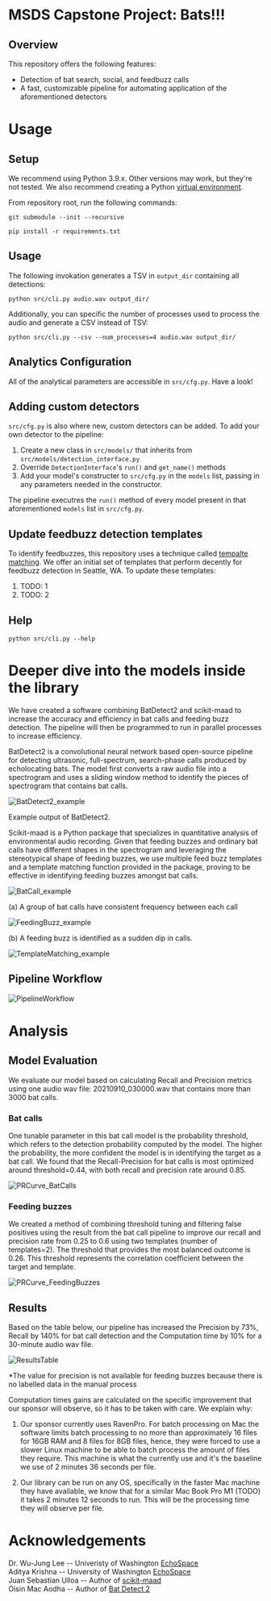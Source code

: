 
# MSDS Capstone Project: Bats!!!

## Overview
This repository offers the following features:
* Detection of bat search, social, and feedbuzz calls
* A fast, customizable pipeline for automating application of the aforementioned detectors

# Usage
## Setup
We recommend using Python 3.9.x. Other versions may work, but they're not tested. We also recommend creating a Python [virtual environment](https://docs.python.org/3/library/venv.html).

From repository root, run the following commands:
```
git submodule --init --recursive
```
```
pip install -r requirements.txt
```

## Usage
The following invokation generates a TSV in `output_dir` containing all detections:
```
python src/cli.py audio.wav output_dir/
```

Additionally, you can specific the number of processes used to process the audio and generate a CSV instead of TSV:
```
python src/cli.py --csv --num_processes=4 audio.wav output_dir/
```

## Analytics Configuration
All of the analytical parameters are accessible in `src/cfg.py`. Have a look! 
## Adding custom detectors
`src/cfg.py` is also where new, custom detectors can be added. To add your own detector to the pipeline:
1. Create a new class in `src/models/` that inherits from `src/models/detection_interface.py`
2. Override `DetectionInterface`'s `run()` and `get_name()` methods
3. Add your model's constructer to `src/cfg.py` in the `models` list, passing in any parameters needed in the constructor. 

The pipeline executres the `run()` method of every model present in that aforementioned `models` list in `src/cfg.py`.


## Update feedbuzz detection templates
To identify feedbuzzes, this repository uses a technique called [tempalte matching](https://en.wikipedia.org/wiki/Template_matching). We offer an initial set of templates that perform decently for feedbuzz detection in Seattle, WA. To update these templates:
1. TODO: 1
2. TODO: 2

## Help
```
python src/cli.py --help
```

# Deeper dive into the models inside the library
We have created a software combining BatDetect2 and scikit-maad to increase the accuracy and efficiency in bat calls and feeding buzz detection. The pipeline will then be programmed to run in parallel processes to increase efficiency.

BatDetect2 is a convolutional neural network based open-source pipeline for detecting ultrasonic, full-spectrum, search-phase calls produced by echolocating bats. The model first converts a raw audio file into a spectrogram and uses a sliding window method to identify the pieces of spectrogram that contains bat calls. 

![BatDetect2_example](https://github.com/uw-echospace/bat-detector-msds/blob/main/ims/BatDetect2_example.png?raw=true)

Example output of BatDetect2.

Scikit-maad is a Python package that specializes in quantitative analysis of environmental audio recording. Given that feeding buzzes and ordinary bat calls have different shapes in the spectrogram and leveraging the stereotypical shape of feeding buzzes, we use multiple feed buzz templates and a template matching function provided in the package, proving to be effective in identifying feeding buzzes amongst bat calls.

![BatCall_example](https://github.com/uw-echospace/bat-detector-msds/blob/main/ims/bat_call_example.png?raw=true)

(a) A group of bat calls have consistent frequency between each call

![FeedingBuzz_example](https://github.com/uw-echospace/bat-detector-msds/blob/main/ims/feeding_buzz_example.png?raw=true)

(b) A feeding buzz is identified as a sudden dip in calls.

![TemplateMatching_example](https://github.com/uw-echospace/bat-detector-msds/blob/main/ims/template_matching_example.png?raw=true)

## Pipeline Workflow 

![PipelineWorkflow](https://github.com/uw-echospace/bat-detector-msds/blob/main/ims/workflow.jpg?raw=true)

# Analysis
## Model Evaluation
We evaluate our model based on calculating Recall and Precision metrics using one audio wav file: 20210910_030000.wav that contains more than 3000 bat calls.
 
### Bat calls
One tunable parameter in this bat call model is the probability threshold, which refers to the detection probability computed by the model. The higher the probability, the more confident the model is in identifying the target as a bat call. We found that the Recall-Precision for bat calls is most optimized around threshold=0.44, with both recall and precision rate around 0.85. 

![PRCurve_BatCalls](https://github.com/uw-echospace/bat-detector-msds/blob/main/ims/PRCurve_BatCalls.png?raw=true)

### Feeding buzzes
We created a method of combining threshold tuning and filtering false positives using the result from the bat call pipeline to improve our recall and precision rate from 0.25 to 0.6 using two templates (number of templates=2). The threshold that provides the most balanced outcome is 0.26. This threshold represents the correlation coefficient between the target and template. 

![PRCurve_FeedingBuzzes](https://github.com/uw-echospace/bat-detector-msds/blob/main/ims/PRCurve_FeedingBuzz.png?raw=true)

## Results
Based on the table below, our pipeline has increased the Precision by 73%, Recall by 140% for bat call detection and the Computation time by 10% for a 30-minute audio wav file.

![ResultsTable](https://github.com/uw-echospace/bat-detector-msds/blob/main/ims/ResultsTable.png?raw=true)

*The value for precision is not available for feeding buzzes because there is no labelled data in the manual process

Computation times gains are calculated on the specific improvement that our sponsor will observe, so it has to be taken with care. We explain why:
1. Our sponsor currently uses RavenPro. For batch processing on Mac the software limits batch processing to no more than approximately 16 files for 16GB RAM and 8 files for 8GB files, hence, they were forced to use a slower Linux machine to be able to batch process the amount of files they require. This machine is what the currently use and it's the baseline we use of 2 minutes 36 seconds per file.

2. Our library can be run on any OS, specifically in the faster Mac machine they have available, we know that for a similar Mac Book Pro M1 (TODO) it takes 2 minutes 12 seconds to run. This will be the processing time they will observe per file. 


# Acknowledgements
Dr. Wu-Jung Lee -- Univeristy of Washington [EchoSpace](https://uw-echospace.github.io) \
Aditya Krishna -- University of Washington [EchoSpace](https://uw-echospace.github.io) \
Juan Sebastian Ulloa -- Author of [scikit-maad](https://github.com/macaodha/batdetect2) \
Oisin Mac Aodha -- Author of [Bat Detect 2](https://github.com/macaodha/batdetect2)
